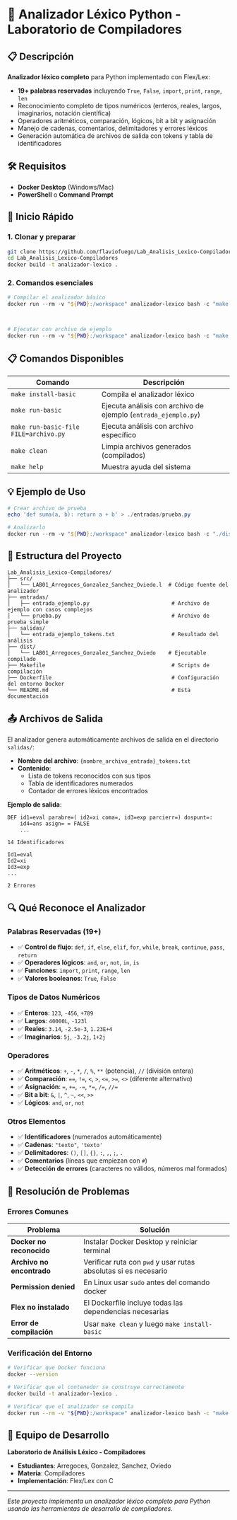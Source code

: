 # 🚀 Analizador Léxico Python - Laboratorio de Compiladores

## 📋 Descripción

**Analizador léxico completo** para Python implementado con Flex/Lex:

- **19+ palabras reservadas** incluyendo `True`, `False`, `import`, `print`, `range`, `len`
- Reconocimiento completo de tipos numéricos (enteros, reales, largos, imaginarios, notación científica)
- Operadores aritméticos, comparación, lógicos, bit a bit y asignación
- Manejo de cadenas, comentarios, delimitadores y errores léxicos
- Generación automática de archivos de salida con tokens y tabla de identificadores

## 🛠️ Requisitos

- **Docker Desktop** (Windows/Mac)
- **PowerShell** o **Command Prompt**

## 🚀 Inicio Rápido

### 1. Clonar y preparar

```bash
git clone https://github.com/flaviofuego/Lab_Analisis_Lexico-Compiladores.git
cd Lab_Analisis_Lexico-Compiladores
docker build -t analizador-lexico .
```

### 2. Comandos esenciales

```powershell
# Compilar el analizador básico
docker run --rm -v "${PWD}:/workspace" analizador-lexico bash -c "make install-basic && ./dist/LAB01_Arregoces_Gonzalez_Sanchez_Oviedo ./entradas/entrada_ejemplo.py"



# Ejecutar con archivo de ejemplo
docker run --rm -v "${PWD}:/workspace" analizador-lexico bash -c "make run-basic"
```

## 📋 Comandos Disponibles

| Comando | Descripción |
|---------|-------------|
| `make install-basic` | Compila el analizador léxico |
| `make run-basic` | Ejecuta análisis con archivo de ejemplo (`entrada_ejemplo.py`) |
| `make run-basic-file FILE=archivo.py` | Ejecuta análisis con archivo específico |
| `make clean` | Limpia archivos generados (compilados) |
| `make help` | Muestra ayuda del sistema |

## 💡 Ejemplo de Uso

```powershell
# Crear archivo de prueba
echo 'def suma(a, b): return a + b' > ./entradas/prueba.py

# Analizarlo
docker run --rm -v "${PWD}:/workspace" analizador-lexico bash -c "./dist/LAB01_Arregoces_Gonzalez_Sanchez_Oviedo ./entradas/prueba.py"
```

## 📁 Estructura del Proyecto

```
Lab_Analisis_Lexico-Compiladores/
├── src/
│   └── LAB01_Arregoces_Gonzalez_Sanchez_Oviedo.l  # Código fuente del analizador
├── entradas/
│   ├── entrada_ejemplo.py                          # Archivo de ejemplo con casos complejos
│   └── prueba.py                                   # Archivo de prueba simple
├── salidas/
│   └── entrada_ejemplo_tokens.txt                  # Resultado del análisis
├── dist/
│   └── LAB01_Arregoces_Gonzalez_Sanchez_Oviedo    # Ejecutable compilado
├── Makefile                                        # Scripts de compilación
├── Dockerfile                                      # Configuración del entorno Docker
└── README.md                                       # Esta documentación
```

## 📤 Archivos de Salida

El analizador genera automáticamente archivos de salida en el directorio `salidas/`:

- **Nombre del archivo**: `{nombre_archivo_entrada}_tokens.txt`
- **Contenido**:
  - Lista de tokens reconocidos con sus tipos
  - Tabla de identificadores numerados
  - Contador de errores léxicos encontrados

**Ejemplo de salida**:
```
DEF id1=eval parabre=( id2=xi coma=, id3=exp parcierr=) dospunt=: 
    id4=ans asign= = FALSE 
    ...

14 Identificadores

Id1=eval
Id2=xi
Id3=exp
...

2 Errores
```

## 🔍 Qué Reconoce el Analizador

### Palabras Reservadas (19+)
- ✅ **Control de flujo**: `def`, `if`, `else`, `elif`, `for`, `while`, `break`, `continue`, `pass`, `return`
- ✅ **Operadores lógicos**: `and`, `or`, `not`, `in`, `is`
- ✅ **Funciones**: `import`, `print`, `range`, `len`
- ✅ **Valores booleanos**: `True`, `False`

### Tipos de Datos Numéricos
- ✅ **Enteros**: `123`, `-456`, `+789`
- ✅ **Largos**: `40000L`, `-123l`
- ✅ **Reales**: `3.14`, `-2.5e-3`, `1.23E+4`
- ✅ **Imaginarios**: `5j`, `-3.2j`, `1+2j`

### Operadores
- ✅ **Aritméticos**: `+`, `-`, `*`, `/`, `%`, `**` (potencia), `//` (división entera)
- ✅ **Comparación**: `==`, `!=`, `<`, `>`, `<=`, `>=`, `<>` (diferente alternativo)
- ✅ **Asignación**: `=`, `+=`, `-=`, `*=`, `/=`, `//=`
- ✅ **Bit a bit**: `&`, `|`, `^`, `~`, `<<`, `>>`
- ✅ **Lógicos**: `and`, `or`, `not`

### Otros Elementos
- ✅ **Identificadores** (numerados automáticamente)
- ✅ **Cadenas**: `"texto"`, `'texto'`
- ✅ **Delimitadores**: `()`, `[]`, `{}`, `:`, `,`, `;`, `.`
- ✅ **Comentarios** (líneas que empiezan con `#`)
- ✅ **Detección de errores** (caracteres no válidos, números mal formados)

## 🔧 Resolución de Problemas

### Errores Comunes

| Problema | Solución |
|----------|----------|
| **Docker no reconocido** | Instalar Docker Desktop y reiniciar terminal |
| **Archivo no encontrado** | Verificar ruta con `pwd` y usar rutas absolutas si es necesario |
| **Permission denied** | En Linux usar `sudo` antes del comando docker |
| **Flex no instalado** | El Dockerfile incluye todas las dependencias necesarias |
| **Error de compilación** | Usar `make clean` y luego `make install-basic` |

### Verificación del Entorno

```bash
# Verificar que Docker funciona
docker --version

# Verificar que el contenedor se construye correctamente
docker build -t analizador-lexico .

# Verificar que el analizador se compila
docker run --rm -v "${PWD}:/workspace" analizador-lexico bash -c "make help"
```

## 👥 Equipo de Desarrollo

**Laboratorio de Análisis Léxico - Compiladores**
- **Estudiantes**: Arregoces, Gonzalez, Sanchez, Oviedo
- **Materia**: Compiladores
- **Implementación**: Flex/Lex con C

---

*Este proyecto implementa un analizador léxico completo para Python usando las herramientas de desarrollo de compiladores.*
